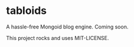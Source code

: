 # tabloids

A hassle-free Mongoid blog engine. Coming soon.

This project rocks and uses MIT-LICENSE.